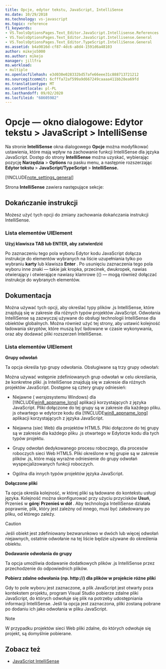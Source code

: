 ```yaml
---
title: Opcje, edytor tekstu, JavaScript, IntelliSense
ms.date: 10/29/2018
ms.technology: vs-javascript
ms.topic: reference
f1_keywords:
- VS.ToolsOptionsPages.Text_Editor.JavaScript.Intellisense.References
- VS.ToolsOptionsPages.Text_Editor.JavaScript.Intellisense.General
- VS.ToolsOptionsPages.Text_Editor.TypeScript.IntelliSense.General
ms.assetid: b4a9816d-cf87-4dc6-a8d4-1591d6a48103
author: mikejo5000
ms.author: mikejo
manager: jillfra
ms.workload:
- multiple
ms.openlocfilehash: e3d030e028332bd57afe66eee31c888713721212
ms.sourcegitcommit: 6cfffa72af599a9d667249caaaa411bb28ea69fd
ms.translationtype: MT
ms.contentlocale: pl-PL
ms.lasthandoff: 09/02/2020
ms.locfileid: "68605982"
---
```

# <a name="options-dialog-box-text-editor--javascript--intellisense"></a>Opcje — okno dialogowe: Edytor tekstu \> JavaScript \> IntelliSense

Na stronie **IntelliSense** okna dialogowego **Opcje** można modyfikować ustawienia, które mają wpływ na zachowanie funkcji IntelliSense dla języka JavaScript. Dostęp do strony **IntelliSense** można uzyskać, wybierając pozycję **Narzędzia**  >  **Options** na pasku menu, a następnie rozszerzając **Edytor tekstu**  >  **JavaScript/TypeScript**  >  **IntelliSense.**

[!INCLUDE[note_settings_general](../../data-tools/includes/note_settings_general_md.md)]

Strona **IntelliSense** zawiera następujące sekcje:

## <a name="statement-completion"></a>Dokańczanie instrukcji

Możesz użyć tych opcji do zmiany zachowania dokańczania instrukcji IntelliSense.

### <a name="uielement-list"></a>Lista elementów UIElement

**Użyj klawisza TAB lub ENTER, aby zatwierdzić**

Po zaznaczeniu tego pola wyboru Edytor kodu JavaScript dołącza instrukcje do elementów wybranych na liście uzupełniania tylko po wybraniu **karty** lub klawisza **Enter** . Po usunięciu zaznaczenia tego pola wyboru inne znaki — takie jak kropka, przecinek, dwukropek, nawias otwierający i otwierające nawiasy klamrowe ({) — mogą również dołączać instrukcje do wybranych elementów.

## <a name="references"></a>Dokumentacja

Można używać tych opcji, aby określać typy plików .js IntelliSense, które znajdują się w zakresie dla różnych typów projektów JavaScript. Odwołania IntelliSense są zazwyczaj używane do obsługi technologii IntelliSense dla obiektów globalnych. Można również użyć tej strony, aby ustawić kolejność ładowania skryptów, które muszą być ładowane w czasie wykonywania, oraz aby dodawać pliki rozszerzeń IntelliSense.

### <a name="uielement-list"></a>Lista elementów UIElement

**Grupy odwołań**

Ta opcja określa typ grupy odwołania. Obsługiwane są trzy grupy odwołań:

Można używać wstępnie zdefiniowanych grup odwołań w celu określania, że konkretne pliki .js IntelliSense znajdują się w zakresie dla różnych projektów JavaScript. Dostępne są cztery grupy odniesień:

- Niejawne ( *wersja*systemu Windows) dla [!INCLUDE[win8_appname_long](../../debugger/includes/win8_appname_long_md.md)] aplikacji korzystających z języka JavaScript. Pliki dołączone do tej grupy są w zakresie dla każdego pliku. js otwartego w edytorze kodu dla [!INCLUDE[win8_appname_long](../../debugger/includes/win8_appname_long_md.md)] aplikacji korzystających z języka JavaScript.

- Niejawna (sieć Web) dla projektów HTML5. Pliki dołączone do tej grupy są w zakresie dla każdego pliku .js otwartego w Edytorze kodu dla tych typów projektu.

- Grupy odwołań dedykowanego procesu roboczego, dla procesów roboczych sieci Web HTML5. Pliki określone w tej grupie są w zakresie plików .js, które mają wyraźne odniesienie do grupy odwołań wyspecjalizowanych funkcji roboczych.

- Ogólna dla innych typów projektów języka JavaScript.

**Dołączone pliki**

Ta opcja określa kolejność, w której pliki są ładowane do kontekstu usługi języka. Kolejność można skonfigurować przy użyciu przycisków **Usuń**, Przenieś w **górę**i **Przenieś w dół** . Aby technologia IntelliSense działała poprawnie, plik, który jest zależny od innego, musi być załadowany po pliku, od którego zależy.

> [!CAUTION]
> Jeśli obiekt jest zdefiniowany bezwarunkowo w dwóch lub więcej odwołań niejawnych, ostatnie odwołanie na tej liście będzie używane do określenia obiektu.

**Dodawanie odwołania do grupy**

Ta opcja umożliwia dodawanie dodatkowych plików .js IntelliSense przez przechodzenie do odpowiednich plików.

**Pobierz zdalne odwołania (np. http://) dla plików w projekcie różne pliki**

Gdy to pole wyboru jest zaznaczone, a plik JavaScript jest otwarty poza kontekstem projektu, program Visual Studio pobierze zdalne pliki JavaScript, do których odwołuje się plik na potrzeby udostępniania informacji IntelliSense. Jeśli ta opcja jest zaznaczona, pliki zostaną pobrane po dodaniu ich jako odwołania w pliku JavaScript.

> [!NOTE]
> W przypadku projektów sieci Web pliki zdalne, do których odwołuje się projekt, są domyślnie pobierane.

## <a name="see-also"></a>Zobacz też

- [JavaScript IntelliSense](../../ide/javascript-intellisense.md)